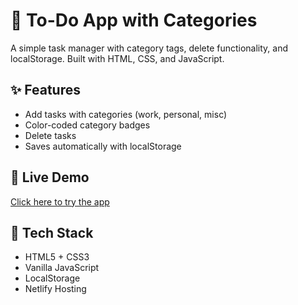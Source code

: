 # 📝 To-Do App with Categories

A simple task manager with category tags, delete functionality, and localStorage. Built with HTML, CSS, and JavaScript.

## ✨ Features
- Add tasks with categories (work, personal, misc)
- Color-coded category badges
- Delete tasks
- Saves automatically with localStorage

## 🚀 Live Demo
[Click here to try the app](https://todo-categories.netlify.app/)

## 📂 Tech Stack
- HTML5 + CSS3
- Vanilla JavaScript
- LocalStorage
- Netlify Hosting
